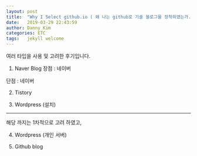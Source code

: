 ```yaml
---
layout: post
title:  "Why I Select github.io ( 왜 나는 github로 기술 블로그를 정착하였는가.)"
date:   2019-03-29 22:43:59
author: Danny Kim
categories: ETC
tags:	jekyll welcome
---
```


여러 타입을 사용 및 고려한 후기입니다.

1. Naver Blog
  장점 : 네이버
    
  단점 : 네이버

2. Tistory

3. Wordpress (설치)

------
해당 까지는 1차적으로 고려 하였고, 

4. Wordpress (개인 서버)

5. Github blog